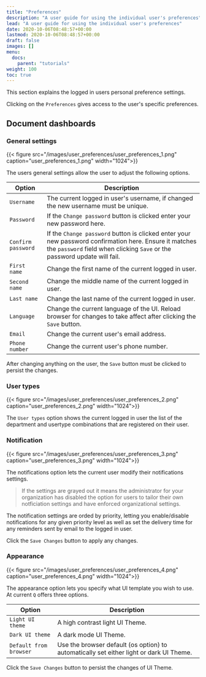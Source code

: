 ```yaml
---
title: "Preferences"
description: "A user guide for using the individual user's preferences"
lead: "A user guide for using the individual user's preferences"
date: 2020-10-06T08:48:57+00:00
lastmod: 2020-10-06T08:48:57+00:00
draft: false
images: []
menu:
  docs:
    parent: "tutorials"
weight: 100
toc: true
---
```

This section explains the logged in users personal preference settings.

Clicking on the `Preferences` gives access to the user's specific preferences.

## Document dashboards

### General settings

{{< figure src="/images/user_preferences/user_preferences_1.png" caption="user_preferences_1.png" width="1024">}}

The users general settings allow the user to adjust the following options.

| Option | Description |
| --- | --- |
| `Username` | The current logged in user's username, if changed the new username must be unique. |
| `Password` | If the `Change password` button is clicked enter your new password here. |
| `Confirm password` | If the `Change password` button is clicked enter your new password confirmation here. Ensure it matches the `password` field when clicking `Save` or the password update will fail. |
| `First name` | Change the first name of the current logged in user. |
| `Second name` | Change the middle name of the current logged in user. |
| `Last name` | Change the last name of the current logged in user. |
| `Language` | Change the current language of the UI. Reload browser for changes to take affect after clicking the `Save` button. |
| `Email` | Change the current user's email address. |
| `Phone number` | Change the current user's phone number. |

After changing anything on the user, the `Save` button must be clicked to persist the changes.

### User types

{{< figure src="/images/user_preferences/user_preferences_2.png" caption="user_preferences_2.png" width="1024">}}

The `User types` option shows the current logged in user the list of the department and usertype combinations that are registered on their user.

### Notification

{{< figure src="/images/user_preferences/user_preferences_3.png" caption="user_preferences_3.png" width="1024">}}

The notifications option lets the current user modify their notifications settings.

> If the settings are grayed out it means the administrator for your organization has disabled the option for users to tailor their own notficiation settings and have enforced organizational settings.

The notification settings are orded by priority, letting you enable/disable notifications for any given priority level as well as set the delivery time for any reminders sent by email to the logged in user.

Click the `Save Changes` button to apply any changes.

### Appearance

{{< figure src="/images/user_preferences/user_preferences_4.png" caption="user_preferences_4.png" width="1024">}}

The appearance option lets you specify what UI template you wish to use. At current `Q` offers three options.

| Option | Description |
| --- | --- |
| `Light UI theme` | A high contrast light UI Theme. |
| `Dark UI theme` | A dark mode UI Theme. |
| `Default from browser` | Use the browser default (os option) to automatically set either light or dark UI Theme. |

Click the `Save Changes` button to persist the changes of UI Theme.